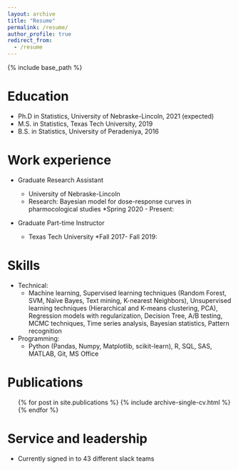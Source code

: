 ```yaml
---
layout: archive
title: "Resume"
permalink: /resume/
author_profile: true
redirect_from:
  - /resume
---
```


{% include base_path %}

Education
======
* Ph.D in Statistics, University of Nebraske-Lincoln, 2021 (expected)
* M.S. in Statistics, Texas Tech University, 2019
* B.S. in Statistics, University of Peradeniya, 2016

Work experience
======
* Graduate Research Assistant
  * University of Nebraske-Lincoln
  * Research: Bayesian model for dose-response curves in pharmocological studies
  *Spring 2020 - Present: 

* Graduate Part-time Instructor
  * Texas Tech University
  *Fall 2017- Fall 2019: 
  
Skills
======
* Technical: 
  * Machine learning, Supervised learning techniques (Random Forest, SVM, Naïve Bayes, Text mining, K-nearest Neighbors), Unsupervised learning techniques (Hierarchical and K-means clustering, PCA), Regression models with regularization, Decision Tree, A/B testing, MCMC techniques, Time series analysis, Bayesian statistics, Pattern recognition
* Programming: 
  * Python (Pandas, Numpy, Matplotlib, scikit-learn), R, SQL, SAS, MATLAB, Git, MS Office

Publications
======
  <ul>{% for post in site.publications %}
    {% include archive-single-cv.html %}
  {% endfor %}</ul>
  
Service and leadership
======
* Currently signed in to 43 different slack teams
